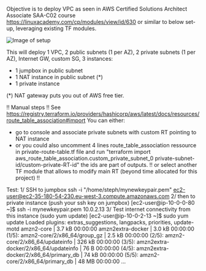 Objective is to deploy VPC as seen in AWS Certified Solutions Architect Associate SAA-C02 course https://linuxacademy.com/cp/modules/view/id/630 or similar to below set-up, leveraging existing TF modules. 

![Image of setup](https://docs.aws.amazon.com/vpc/latest/userguide/images/nat-instance-diagram.png)

This will deploy 1 VPC, 2 public subnets (1 per AZ), 2 private subnets (1 per AZ), Internet GW, custom SG, 3 instances:
- 1 jumpbox in public subnet
- 1 NAT instance in public subnet (*)
- 1 private instance

(*) NAT gateway puts you out of AWS free tier. 

!! Manual steps !! 
See https://registry.terraform.io/providers/hashicorp/aws/latest/docs/resources/route_table_association#import
You can either:
- go to console and associate private subnets with custom RT pointing to NAT instance
- or you could also uncomment 4 lines route_table_association ressource in private-route-table.tf file and run "terraform import aws_route_table_association.custom_private_subnet_0 private-subnet-id/custom-private-RT-id" the ids are part of outputs. 
!! or select another TF module that allows to modify main RT (beyond time allocated for this project) !! 

Test: 
1/ SSH to jumpbox
ssh -i "/home/steph/mynewkeypair.pem" ec2-user@ec2-35-180-54-230.eu-west-3.compute.amazonaws.com
2/ then to private instance (push your ssh key on jumpbox)
[ec2-user@ip-10-0-0-80 ~]$ ssh -i mynewkeypair.pem 10.0.2.13
3/ Test internet connectivity from this instance (sudo yum update)
[ec2-user@ip-10-0-2-13 ~]$ sudo yum update
Loaded plugins: extras_suggestions, langpacks, priorities, update-motd
amzn2-core                                                                                   | 3.7 kB  00:00:00
amzn2extra-docker                                                                            | 3.0 kB  00:00:00
(1/5): amzn2-core/2/x86_64/group_gz                                                          | 2.5 kB  00:00:00
(2/5): amzn2-core/2/x86_64/updateinfo                                                        | 326 kB  00:00:00
(3/5): amzn2extra-docker/2/x86_64/updateinfo                                                 |   76 B  00:00:00
(4/5): amzn2extra-docker/2/x86_64/primary_db                                                 |  74 kB  00:00:00
(5/5): amzn2-core/2/x86_64/primary_db                                                        |  48 MB  00:00:00
...
